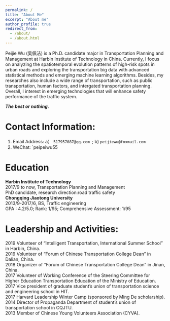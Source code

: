 ```yaml
---
permalink: /
title: "About Me"
excerpt: "About me"
author_profile: true
redirect_from: 
  - /about/
  - /about.html
---
```

Peijie Wu (吴佩洁) is a Ph.D. candidate major in Transportation Planning and Management at Harbin Institute of Technology in China. Currently, I focus on analyzing the spatiotemporal evolution patterns of high-risk spots in urban roads and exploring the transportation big data with advanced statistical methods and emerging machine learning algorithms. Besides, my researches also include a wide range of transportation, such as public transportation, human factors, and intergated transportation planning. Overall, I interest in emerging technologies that will enhance safety performance of the traffic system.<br>

<i> <b> The best or nothing. </b> </i>

Contact Information:
======
1. Email Address: a） `517957087@qq.com `; b) `peijiewu@foxmail.com `<br>
1. WeChat:  `peipeiwu55 <br>

Education 
======
**Harbin Institute of Technology**<br>
  2017/9 to now, Transportation Planning and Management <br>
  PhD candidate, research direction:road traffic safety <br>
**Chongqing Jiaotong University**<br>
  2013/9-2017/6, BS, Traffic engineering <br>
  GPA : 4.2/5.0; Rank: 1/95; Comprehensive Assessment: 1/95 <br>

Leadership and Activities:
======
2019                  Volunteer of “Intelligent Transportation, International Summer School” in Harbin, China. <br>
2019                  Volunteer of “Forum of Chinese Transportation College Dean” in Dalian, China. <br>
2018                  Organizer of “Forum of Chinese Transportation College Dean” in Jinan, China. <br>
2017                  Volunteer of Working Conference of the Steering Committee for Higher Education Transportation Education of the Ministry of Education. <br>
2017                  Vice president of graduate student’s union of transportation science and engineering school in HIT. <br>
2017                  Harvard Leadership Winter Camp (sponsored by Ming De scholarship). <br>
2014                  Director of Propaganda Department of student’s union of transportation school in CQJTU. <br>
2013                  Member of Chinese Young Volunteers Association (CYVA). <br>
